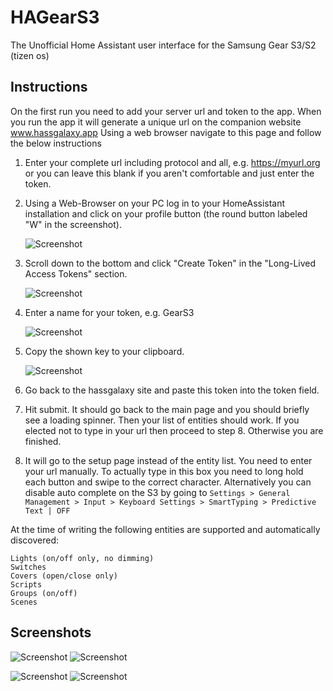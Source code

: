 # HAGearS3
The Unofficial Home Assistant user interface for the Samsung Gear S3/S2 (tizen os)

## Instructions
On the first run you need to add your server url and token to the app. When you run the app it will generate a unique url on the companion website www.hassgalaxy.app
Using a web browser navigate to this page and follow the below instructions

1. Enter your complete url including protocol and all, e.g. https://myurl.org or you can leave this blank if you aren't comfortable and just enter the token.

2. Using a Web-Browser on your PC log in to your HomeAssistant installation and click on your profile button (the round button labeled "W" in the screenshot).

    ![Screenshot](screenshots/ha_profilebutton.png?raw=true)

3. Scroll down to the bottom and click "Create Token" in the "Long-Lived Access Tokens" section.

    ![Screenshot](screenshots/ha_createtoken.png?raw=true)

4. Enter a name for your token, e.g. GearS3 

    ![Screenshot](screenshots/ha_setname.png?raw=true)

5. Copy the shown key to your clipboard.

   ![Screenshot](screenshots/ha_copytoken.png?raw=true)

6. Go back to the hassgalaxy site and paste this token into the token field.

7.  Hit submit. It should go back to the main page and you should briefly see a loading spinner. Then your list of entities should work. If you elected not to type in your url then proceed to step 8. Otherwise you are finished.

8. It will go to the setup page instead of the entity list. You need to enter your url manually. To actually type in this box you need to long hold each button and swipe to the correct character. Alternatively you can disable auto complete on the S3 by going to 
   ```Settings > General Management > Input > Keyboard Settings > SmartTyping > Predictive Text | OFF```

At the time of writing the following entities are supported and automatically discovered:

```
Lights (on/off only, no dimming)
Switches
Covers (open/close only)
Scripts
Groups (on/off)
Scenes
```

## Screenshots
![Screenshot](screenshots/home.png?raw=true)
![Screenshot](screenshots/lights.png?raw=true)

![Screenshot](screenshots/switches.png?raw=true)
![Screenshot](screenshots/covers.png?raw=true)

